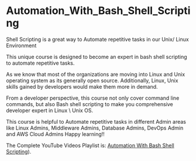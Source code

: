 # Automation_With_Bash_Shell_Scripting
Shell Scripting is a great way to Automate repetitive tasks in our Unix/ Linux Environment


This unique course is designed to become an expert in bash shell scripting to automate repetitive tasks.

As we know that most of the organizations are moving into Linux and Unix operating system as its generally open source. Additionally, Linux, Unix skills gained by developers would make them more in demand.

From a developer perspective, this course not only cover command line commands, but also Bash shell scripting to make you comprehensive developer expert in Linux \ Unix OS.

This course is helpful to Automate repetitive tasks in different Admin areas like Linux Admins, Middleware Admins, Database Admins, DevOps Admin and AWS Cloud Admins
Happy learning!!

The Complete YouTube Videos Playlist is:  [Automation With Bash Shell Scripting](https://www.youtube.com/watch?v=MRuo9zHIwuA&list=PL2qzCKTbjutLx2Ygs1GW7hbnOlt4ELc58)).
